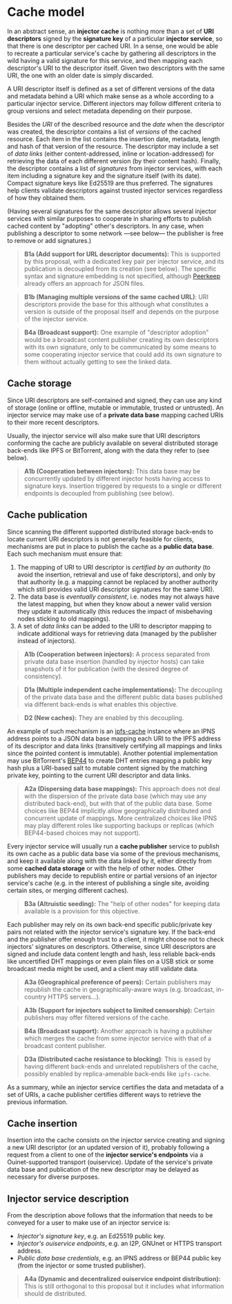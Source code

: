 # Cache model

In an abstract sense, an **injector cache** is nothing more than a set of **URI descriptors** signed by the **signature key** of a particular **injector service**, so that there is one descriptor per cached URI.  In a sense, one would be able to recreate a particular service's cache by gathering all descriptors in the wild having a valid signature for this service, and then mapping each descriptor's URI to the descriptor itself.  Given two descriptors with the same URI, the one with an older date is simply discarded.

A URI descriptor itself is defined as a set of different versions of the data and metadata behind a URI which make sense as a whole according to a particular injector service.  Different injectors may follow different criteria to group versions and select metadata depending on their purpose.

Besides the *URI* of the described resource and the *date* when the descriptor was created, the descriptor contains a list of *versions* of the cached resource.  Each item in the list contains the insertion date, metadata, length and hash of that version of the resource.  The descriptor may include a set of *data links* (either content-addressed, inline or location-addressed) for retrieving the data of each different version (by their content hash).  Finally, the descriptor contains a list of *signatures* from injector services, with each item including a signature key and the signature itself (with its date).  Compact signature keys like Ed25519 are thus preferred.  The signatures help clients validate descriptors against trusted injector services regardless of how they obtained them.

(Having several signatures for the same descriptor allows several injector services with similar purposes to cooperate in sharing efforts to publish cached content by "adopting" other's descriptors.  In any case, when publishing a descriptor to some network —see below— the publisher is free to remove or add signatures.)

> **B1a (Add support for URL descriptor documents):** This is supported by this proposal, with a dedicated key pair per injector service, and its publication is decoupled from its creation (see below).  The specific syntax and signature embedding is not specified, although [Peerkeep](https://perkeep.org/doc/json-signing/ "Peerkeep JSON signing") already offers an approach for JSON files.

> **B1b (Managing multiple versions of the same cached URL)**: URI descriptors provide the base for this although what constitutes a version is outside of the proposal itself and depends on the purpose of the injector service.

> **B4a (Broadcast support):** One example of "descriptor adoption" would be a broadcast content publisher creating its own descriptors with its own signature, only to be communicated by some means to some cooperating injector service that could add its own signature to them without actually getting to see the linked data.

## Cache storage

Since URI descriptors are self-contained and signed, they can use any kind of storage (online or offline, mutable or immutable, trusted or untrusted).  An injector service may make use of a **private data base** mapping cached URIs to their more recent descriptors.

Usually, the injector service will also make sure that URI descriptors conforming the cache are publicly available on several distributed storage back-ends like IPFS or BitTorrent, along with the data they refer to (see below).

> **A1b (Cooperation between injectors):** This data base may be concurrently updated by different injector hosts having access to signature keys.  Insertion triggered by requests to a single or different endpoints is decoupled from publishing (see below).

## Cache publication

Since scanning the different supported distributed storage back-ends to locate current URI descriptors is not generally feasible for clients, mechanisms are put in place to publish the cache as a **public data base**.  Each such mechanism must ensure that:

 1. The mapping of URI to URI descriptor is *certified by an authority* (to avoid the insertion, retrieval and use of fake descriptors), and only by that authority (e.g. a mapping cannot be replaced by another authority which still provides valid URI descriptor signatures for the same URI).
 2. The data base is *eventually consistent*, i.e. nodes may not always have the latest mapping, but when they know about a newer valid version they update it automatically (this reduces the impact of misbehaving nodes sticking to old mappings).
 3. A set of *data links* can be added to the URI to descriptor mapping to indicate additional ways for retrieving data (managed by the publisher instead of injectors).

> **A1b (Cooperation between injectors):** A process separated from private data base insertion (handled by injector hosts) can take snapshots of it for publication (with the desired degree of consistency).

> **D1a (Multiple independent cache implementations):** The decoupling of the private data base and the different public data bases published via different back-ends is what enables this objective.

> **D2 (New caches):** They are enabled by this decoupling.

An example of such mechanism is an [ipfs-cache](https://github.com/equalitie/ipfs-cache/) instance where an IPNS address points to a JSON data base mapping each URI to the IPFS address of its descriptor and data links (transitively certifying all mappings and links since the pointed content is immutable).  Another potential implementation may use BitTorrent's [BEP44](http://bittorrent.org/beps/bep_0044.html) to create DHT entries mapping a public key hash plus a URI-based salt to mutable content signed by the matching private key, pointing to the current URI descriptor and data links.

> **A2a (Dispersing data base mappings):** This approach does not deal with the dispersion of the private data base (which may use any distributed back-end), but with that of the public data base.  Some choices like BEP44 implicitly allow geographically distributed and concurrent update of mappings.  More centralized choices like IPNS may play different roles like supporting backups or replicas (which BEP44-based choices may not support).

Every injector service will usually run a **cache publisher** service to publish its own cache as a public data base via some of the previous mechanisms, and keep it available along with the data linked by it, either directly from some **cached data storage** or with the help of other nodes.  Other publishers may decide to republish entire or partial versions of an injector service's cache (e.g. in the interest of publishing a single site, avoiding certain sites, or merging different caches).

> **B3a (Altruistic seeding):** The "help of other nodes" for keeping data available is a provision for this objective.

Each publisher may rely on its own back-end specific public/private key pairs not related with the injector service's signature key.  If the back-end and the publisher offer enough trust to a client, it might choose not to check injectors' signatures on descriptors.  Otherwise, since URI descriptors are signed and include data content length and hash, less reliable back-ends like uncertified DHT mappings or even plain files on a USB stick or some broadcast media might be used, and a client may still validate data.

> **A3a (Geographical preference of peers):** Certain publishers may republish the cache in geographically-aware ways (e.g. broadcast, in-country HTTPS servers…).

> **A3b (Support for injectors subject to limited censorship):** Certain publishers may offer filtered versions of the cache.

> **B4a (Broadcast support):** Another approach is having a publisher which merges the cache from some injector service with that of a broadcast content publisher.

> **D3a (Distributed cache resistance to blocking)**: This is eased by having different back-ends and unrelated republishers of the cache, possibly enabled by replica-amenable back-ends like `ipfs-cache`.

As a summary, while an injector service certifies the data and metadata of a set of URIs, a cache publisher certifies different ways to retrieve the previous information.

## Cache insertion

Insertion into the cache consists on the injector service creating and signing a new URI descriptor (or an updated version of it), probably following a request from a client to one of the **injector service's endpoints** via a Ouinet-supported transport (ouiservice).  Update of the service's private data base and publication of the new descriptor may be delayed as necessary for diverse purposes.

## Injector service description

From the description above follows that the information that needs to be conveyed for a user to make use of an injector service is:

  - *Injector's signature key*, e.g. an Ed25519 public key.
  - *Injector's ouiservice endpoints*, e.g. an I2P, GNUnet or HTTPS transport address.
  - *Public data base credentials*, e.g. an IPNS address or BEP44 public key (from the injector or some trusted publisher).

> **A4a (Dynamic and decentralized ouiservice endpoint distribution):** This is still orthogonal to this proposal but it includes what information should de distributed.
